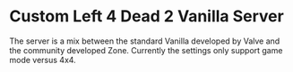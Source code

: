 # Custom Left 4 Dead 2 Vanilla Server
The server is a mix between the standard Vanilla developed by Valve and the community developed Zone. Currently the settings only support game mode versus 4x4.